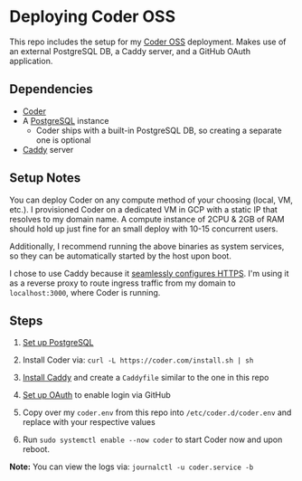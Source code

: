 # Deploying Coder OSS

This repo includes the setup for my [Coder OSS](https://github.com/coder/coder) deployment. Makes use of an external PostgreSQL DB, a Caddy server, and a GitHub OAuth application.

## Dependencies

- [Coder](https://github.com/coder/coder/releases/)
- A [PostgreSQL](https://www.postgresql.org/download/) instance
  - Coder ships with a built-in PostgreSQL DB, so creating a separate one is optional
- [Caddy](https://caddyserver.com/docs/) server

## Setup Notes

You can deploy Coder on any compute method of your choosing (local, VM, etc.).
I provisioned Coder on a dedicated VM in GCP with a static IP that resolves to my domain name. A compute instance of 2CPU & 2GB of RAM should hold up just fine for an small deploy with 10-15 concurrent users.

Additionally, I recommend running the above binaries as system services, so they can be automatically started by the host upon boot.

I chose to use Caddy because it [seamlessly configures HTTPS](https://caddyserver.com/docs/automatic-https). I'm using it as a reverse
proxy to route ingress traffic from my domain to `localhost:3000`, where Coder is running.

## Steps

1. [Set up PostgreSQL](https://github.com/coder/coder/blob/main/docs/install/postgres.md#postgresql)

1. Install Coder via: `curl -L https://coder.com/install.sh | sh`

1. [Install Caddy](https://caddyserver.com/docs/install) and create a `Caddyfile` similar to the one in this repo

1. [Set up OAuth](https://github.com/coder/coder/blob/main/docs/install/oauth.md) to enable login via GitHub

1. Copy over my `coder.env` from this repo into `/etc/coder.d/coder.env` and replace with your respective values

1. Run `sudo systemctl enable --now coder` to start Coder now and upon reboot.

**Note:** You can view the logs via: `journalctl -u coder.service -b`
